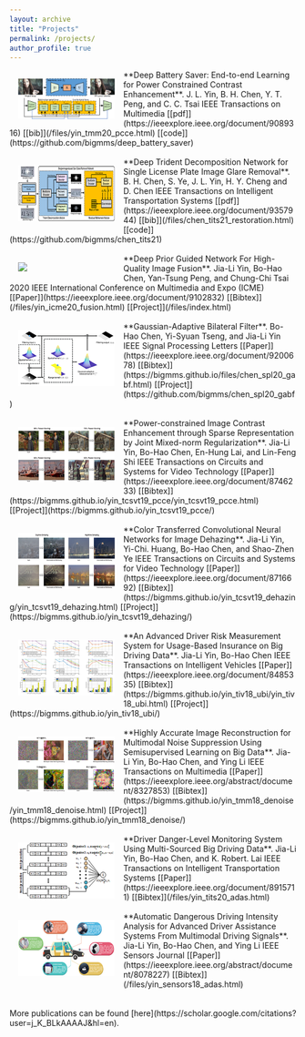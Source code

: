 ```yaml
---
layout: archive
title: "Projects"
permalink: /projects/
author_profile: true
---
```

<img src='/images/yin_tmm20_pcce-1.png' width="170" style="float: left; margin: 15px">
**Deep Battery Saver: End-to-end Learning for Power Constrained Contrast Enhancement**.  
J. L. Yin, B. H. Chen, Y. T. Peng, and C. C. Tsai  
IEEE Transactions on Multimedia 
[[pdf]](https://ieeexplore.ieee.org/document/9089316) [[bib]](/files/yin_tmm20_pcce.html) [[code]](https://github.com/bigmms/deep_battery_saver)
<br>
<br>
<img src='/images/chen_tits21_restoration.png' width="170" style="float: left; margin: 15px"> 
**Deep Trident Decomposition Network for Single License Plate Image Glare Removal**.  
B. H. Chen, S. Ye, J. L. Yin, H. Y. Cheng and D. Chen  
IEEE Transactions on Intelligent Transportation Systems  
[[pdf]](https://ieeexplore.ieee.org/document/9357944) [[bib]](/files/chen_tits21_restoration.html) [[code]](https://github.com/bigmms/chen_tits21)
<br>
<br>
<img src='/images/yin_icme2020.png' width="170" style="float: left; margin: 15px">
**Deep Prior Guided Network For High-Quality Image Fusion**.  
Jia-Li Yin, Bo-Hao Chen, Yan-Tsung Peng, and Chung-Chi Tsai  
2020 IEEE International Conference on Multimedia and Expo (ICME)  
[[Paper]](https://ieeexplore.ieee.org/document/9102832) [[Bibtex]](/files/yin_icme20_fusion.html) [[Project]](/files/index.html)
<br>
<br>
<img src='/images/chen_spl20_gabf.png' width="170" style="float: left; margin: 15px">
**Gaussian-Adaptive Bilateral Filter**.  
Bo-Hao Chen, Yi-Syuan Tseng, and Jia-Li Yin  
IEEE Signal Processing Letters  
[[Paper]](https://ieeexplore.ieee.org/document/9200678) [[Bibtex]](https://bigmms.github.io/files/chen_spl20_gabf.html) [[Project]](https://github.com/bigmms/chen_spl20_gabf)
<br>
<br>
<img src='/images/yin_tcsvt19_pcce.png' width="170" style="float: left; margin: 15px">
**Power-constrained Image Contrast Enhancement through Sparse Representation by Joint Mixed-norm Regularization**.  
Jia-Li Yin, Bo-Hao Chen, En-Hung Lai, and Lin-Feng Shi  
IEEE Transactions on Circuits and Systems for Video Technology  
[[Paper]](https://ieeexplore.ieee.org/document/8746233) [[Bibtex]](https://bigmms.github.io/yin_tcsvt19_pcce/yin_tcsvt19_pcce.html) [[Project]](https://bigmms.github.io/yin_tcsvt19_pcce/)
<br>
<br>
<img src='/images/yin_tcsvt19_dehazing.png' width="170" style="float: left; margin: 15px">
**Color Transferred Convolutional Neural Networks for Image Dehazing**.  
Jia-Li Yin, Yi-Chi. Huang, Bo-Hao Chen, and Shao-Zhen Ye  
IEEE Transactions on Circuits and Systems for Video Technology  
[[Paper]](https://ieeexplore.ieee.org/document/8716692) [[Bibtex]](https://bigmms.github.io/yin_tcsvt19_dehazing/yin_tcsvt19_dehazing.html) [[Project]](https://bigmms.github.io/yin_tcsvt19_dehazing/)
<br>
<br>
<img src='/images/yin_tiv18_ubi.png' width="170" style="float: left; margin: 15px">
**An Advanced Driver Risk Measurement System for Usage-Based Insurance on Big Driving Data**.  
Jia-Li Yin, Bo-Hao Chen  
IEEE Transactions on Intelligent Vehicles  
[[Paper]](https://ieeexplore.ieee.org/document/8485335) [[Bibtex]](https://bigmms.github.io/yin_tiv18_ubi/yin_tiv18_ubi.html) [[Project]](https://bigmms.github.io/yin_tiv18_ubi/)
<br>
<br>
<img src='/images/yin_tmm18_denoise.png' width="170" style="float: left; margin: 15px">
**Highly Accurate Image Reconstruction for Multimodal Noise Suppression Using Semisupervised Learning on Big Data**.  
Jia-Li Yin, Bo-Hao Chen, and Ying Li  
IEEE Transactions on Multimedia  
[[Paper]](https://ieeexplore.ieee.org/abstract/document/8327853) [[Bibtex]](https://bigmms.github.io/yin_tmm18_denoise/yin_tmm18_denoise.html) [[Project]](https://bigmms.github.io/yin_tmm18_denoise/)
<br>
<br>
<img src='/images/yin_tits20_adas.png' width="170" style="float: left; margin: 15px">
**Driver Danger-Level Monitoring System Using Multi-Sourced Big Driving Data**.  
Jia-Li Yin, Bo-Hao Chen, and K. Robert. Lai  
IEEE Transactions on Intelligent Transportation Systems  
[[Paper]](https://ieeexplore.ieee.org/document/8915711) [[Bibtex]](/files/yin_tits20_adas.html)
<br>
<br>
<img src='/images/yin_sensj18_adas.png' width="170" style="float: left; margin: 15px">
**Automatic Dangerous Driving Intensity Analysis for Advanced Driver Assistance Systems From Multimodal Driving Signals**.  
Jia-Li Yin, Bo-Hao Chen, and Ying Li  
IEEE Sensors Journal  
[[Paper]](https://ieeexplore.ieee.org/abstract/document/8078227) [[Bibtex]](/files/yin_sensors18_adas.html)
<br>
<br>
<br>
More publications can be found [here](https://scholar.google.com/citations?user=j_K_BLkAAAAJ&hl=en).

